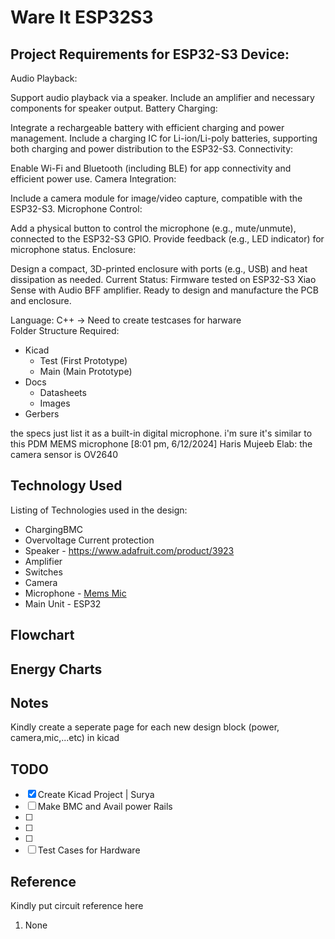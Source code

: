 # Ware It ESP32S3

## Project Requirements for ESP32-S3 Device:

Audio Playback:

Support audio playback via a speaker.
Include an amplifier and necessary components for speaker output.
Battery Charging:

Integrate a rechargeable battery with efficient charging and power management.
Include a charging IC for Li-ion/Li-poly batteries, supporting both charging and power distribution to the ESP32-S3.
Connectivity:

Enable Wi-Fi and Bluetooth (including BLE) for app connectivity and efficient power use.
Camera Integration:

Include a camera module for image/video capture, compatible with the ESP32-S3.
Microphone Control:

Add a physical button to control the microphone (e.g., mute/unmute), connected to the ESP32-S3 GPIO.
Provide feedback (e.g., LED indicator) for microphone status.
Enclosure:

Design a compact, 3D-printed enclosure with ports (e.g., USB) and heat dissipation as needed.
Current Status:
Firmware tested on ESP32-S3 Xiao Sense with Audio BFF amplifier. Ready to design and manufacture the PCB and enclosure.

Language: C++ -> Need to create testcases for harware \
Folder Structure Required:
- Kicad
	- Test (First Prototype)
	- Main (Main Prototype)
- Docs
	- Datasheets
	- Images
- Gerbers


the specs just list it as a built-in digital microphone. i'm sure it's similar to this PDM MEMS microphone 
[8:01 pm, 6/12/2024] Haris Mujeeb Elab: the camera sensor is OV2640

## Technology Used
Listing of Technologies used in the design:
- ChargingBMC 
- Overvoltage Current protection
- Speaker  - https://www.adafruit.com/product/3923
- Amplifier
- Switches
- Camera
- Microphone - [Mems Mic](https://www.mouser.com/new/stmicroelectronics/stm-mp34dt06j-mems-microphone/?utm_id=177953056&gad_source=1&gclid=Cj0KCQiA3sq6BhD2ARIsAJ8MRwWJnhznsWiTNSwgZ1QY46zi9J55qz7O4NGU2KTo3JAvnQrWUm572PMaArC5EALw_wcB)
- Main Unit - ESP32

## Flowchart


## Energy Charts

## Notes
Kindly create a seperate page for each new design block (power, camera,mic,...etc) in kicad

## TODO
- [x] Create Kicad Project | Surya
- [ ] Make BMC and Avail power Rails
- [ ]
- [ ]
- [ ]
- [ ] Test Cases for Hardware
## Reference
Kindly put circuit reference here
1. None